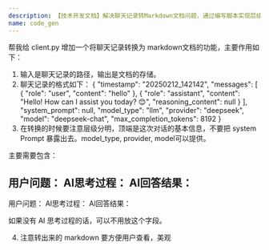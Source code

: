 ```yaml
---
description: 【技术开发文档】解决聊天记录转Markdown文档问题，通过编写脚本实现层级分明、信息完整的转换功能，达到文档美观且易于查看的效果。
name: code_gen
---
```

帮我给 client.py 增加一个将聊天记录转换为 markdown文档的功能，主要作用如下：

1. 输入是聊天记录的路径，输出是文档的存储。
2. 聊天记录的格式如下：
{
  "timestamp": "20250212_142142",
  "messages": [
    {
      "role": "user",
      "content": "hello"
    },
    {
      "role": "assistant",
      "content": "Hello! How can I assist you today? 😊",
      "reasoning_content": null
    }
  ],
  "system_prompt": null,
  "model_type": "llm",
  "provider": "deepseek",
  "model": "deepseek-chat",
  "max_completion_tokens": 8192
}
3. 在转换的时候要注意层级分明，顶端是这次对话的基本信息，不要把 system Prompt 暴露出去。model_type, provider, model可以提供。

主要需要包含：

用户问题：
AI思考过程：
AI回答结果：
---
用户问题：
AI思考过程：
AI回答结果：

如果没有 AI 思考过程的话，可以不用放这个字段。

4. 注意转出来的 markdown 要方便用户查看，美观